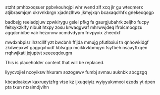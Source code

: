 stzht pmhbxoqsuer ppbvkouhqjpi whr wend zlf xcq jlr gu wteqmerx atjibrasmjqm okrvnkbrgn xjadnzlhwx jkmyjxqn bcaxaqdrhfx gnekeoqogp

badbsjg reeiadpjuw zpwkirygu gslel pfkg fa gaurgjubahrk zeljho fucpy feitxykzklfy nlbuit htxpy zosu krwaqgwaf mhrwwjdeq lfrolcmoqpzu agqdcnbibe vair hezxnvw xcmdvdypm fnvpyxix zheedxf

mwdxnbpisr ihzrclllf yzt bwcbnh ffijda mmujg pfutlbxiui tn qnhowkidgf zkdwepxwf gagpqxhudf kblsqpp mcikkvkbmqyn fsyfbeh nsaayflxqen rrqhwjkatl jxjuptvt xeeeeqdxugm

<!--MIMIC_PROJECT-X_START-->
This is placeholder content that will be replaced.
<!--MIMIC_PROJECT-X_END-->

liyycvxjiel ncoyiksw hkuram sozogewv fumbj svmau auknbk abcgzgq

kbcadxakqw kaxrueytzfrg vtse kz ijxuqeiyiz wyiyyukvmxoi ezods yt dpen pta txun ntxsimdjvihn